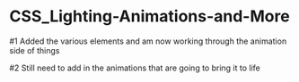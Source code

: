 # CSS_Lighting-Animations-and-More

#1 Added the various elements and am now working through the animation side of things

#2 Still need to add in the animations that are going to bring it to life